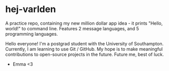 # hej-varlden
A practice repo, containing my new million dollar app idea - it prints "Hello, world!" to command line.
Features 2 message languages, and 5 programming languages.

Hello everyone!
I'm a postgrad student with the University of Southampton.
Currently, I am learning to use Git / GitHub.
My hope is to make meaningful contributions to open-source projects in the future.
Future me, best of luck.

 - Emma <3
